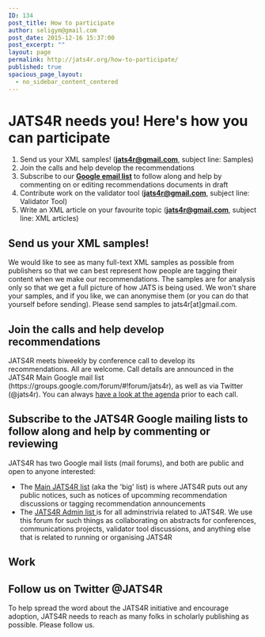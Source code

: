 ```yaml
---
ID: 134
post_title: How to participate
author: seligym@gmail.com
post_date: 2015-12-16 15:37:00
post_excerpt: ""
layout: page
permalink: http://jats4r.org/how-to-participate/
published: true
spacious_page_layout:
  - no_sidebar_content_centered
---
```

<h1>JATS4R needs you! Here's how you can participate</h1>
<ol class="quick-list">
	<li>Send us your XML samples! (<strong><a href="mailto:jats4r@gmail.com" target="_blank">jats4r@gmail.com</a></strong>, subject line: Samples)</li>
	<li>Join the calls and help develop the recommendations</li>
	<li>Subscribe to our <strong><a href="https://groups.google.com/forum/#!forum/jats4r" target="_blank">Google email list</a></strong> to follow along and help by commenting on or editing recommendations documents in draft</li>
	<li>Contribute work on the validator tool (<strong><a href="mailto:jats4r@gmail.com" target="_blank">jats4r@gmail.com</a></strong>, subject line: Validator Tool)</li>
	<li>Write an XML article on your favourite topic (<strong><a href="mailto:jats4r@gmail.com" target="_blank">jats4r@gmail.com</a></strong>, subject line: XML articles)</li>
</ol>
<h2>Send us your XML samples!</h2>
We would like to see as many full-text XML samples as possible from publishers so that we can best represent how people are tagging their content when we make our recommendations. The samples are for analysis only so that we get a full picture of how JATS is being used. We won't share your samples, and if you like, we can anonymise them (or you can do that yourself before sending). Please send samples to jats4r[at]gmail.com.
<h2>Join the calls and help develop recommendations</h2>
JATS4R meets biweekly by conference call to develop its recommendations. All are welcome. Call details are announced in the JATS4R Main Google mail list (https://groups.google.com/forum/#!forum/jats4r), as well as via Twitter (@jats4r). You can always <a href="https://docs.google.com/document/d/134cXv6KY0Py0E0KsgEL1ExvkkcWfEa3wKsMmV353T38/edit" target="_blank">have a look at the agenda</a> prior to each call.
<h2>Subscribe to the JATS4R Google mailing lists to follow along and help by commenting or reviewing</h2>
JATS4R has two Google mail lists (mail forums), and both are public and open to anyone interested:
<ul>
	<li>The <a href="https://groups.google.com/forum/#!forum/jats4r">Main JATS4R list</a> (aka the 'big' list) is where JATS4R puts out any public notices, such as notices of upcomming recommendation discussions or tagging recommendation announcements</li>
	<li>The <a href="https://groups.google.com/forum/#!forum/jats4r-admin">JATS4R Admin list </a>is for all adminstrivia related to JATS4R. We use this forum for such things as collaborating on abstracts for conferences, communications projects, validator tool discussions, and anything else that is related to running or organising JATS4R</li>
</ul>
<h2></h2>
<h2>Work</h2>
<h2></h2>
<h2>Follow us on Twitter @JATS4R</h2>
To help spread the word about the JATS4R initiative and encourage adoption, JATS4R needs to reach as many folks in scholarly publishing as possible. Please follow us.